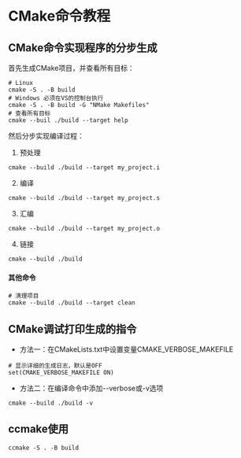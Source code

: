 # CMake命令教程

## CMake命令实现程序的分步生成

首先生成CMake项目，并查看所有目标：

```
# Linux
cmake -S . -B build
# Windows 必须在VS的控制台执行
cmake -S . -B build -G "NMake Makefiles"
# 查看所有目标
cmake --buil ./build --target help
```

然后分步实现编译过程：

1. 预处理

```
cmake --build ./build --target my_project.i
```

2. 编译

```
cmake --build ./build --target my_project.s
```

3. 汇编

```
cmake --build ./build --target my_project.o
```

4. 链接

```
cmake --build ./build
```

#### 其他命令

```
# 清理项目
cmake --build ./build --target clean
```

## CMake调试打印生成的指令

- 方法一：在CMakeLists.txt中设置变量CMAKE_VERBOSE_MAKEFILE

```
# 显示详细的生成日志，默认是OFF
set(CMAKE_VERBOSE_MAKEFILE ON)
```

- 方法二：在编译命令中添加--verbose或-v选项

```
cmake --build ./build -v
```

## ccmake使用

```
ccmake -S . -B build
```
